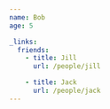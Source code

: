 ```yaml
---
name: Bob
age: 5

_links:
  friends:
    - title: Jill
      url: /people/jill

    - title: Jack
      url: /people/jack
---
```

